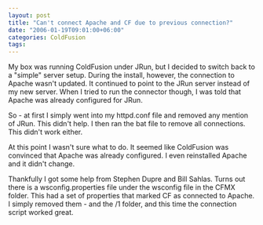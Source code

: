 ```yaml
---
layout: post
title: "Can't connect Apache and CF due to previous connection?"
date: "2006-01-19T09:01:00+06:00"
categories: ColdFusion 
tags: 
---
```


My box was running ColdFusion under JRun, but I decided to switch back to a "simple" server setup. During the install, however, the connection to Apache wasn't updated. It continued to point to the JRun server instead of my new server. When I tried to run the connector though, I was told that Apache was already configured for JRun.

So - at first I simply went into my httpd.conf file and removed any mention of JRun. This didn't help. I then ran the bat file to remove all connections. This didn't work either. 

At this point I wasn't sure what to do. It seemed like ColdFusion was convinced that Apache was already configured. I even reinstalled Apache and it didn't change. 

Thankfully I got some help from Stephen Dupre and Bill Sahlas. Turns out there is a wsconfig.properties file under the wsconfig file in the CFMX folder. This had a set of properties that marked CF as connected to Apache. I simply removed them - and the /1 folder, and this time the connection script worked great.